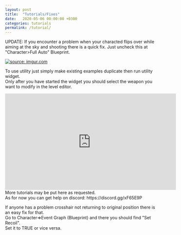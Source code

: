 ```yaml
---
layout: post
title:  "Tutorials/Fixes"
date:   2020-05-06 00:00:00 +0300
categories: tutorials
permalink: /tutorial/
---
```

UPDATE: If you encounter a problem when your characted flips over while aiming at the sky and shooting there is a quick fix.
Just uncheck this at "Character>Full Auto" Blueprint.

<a href="https://imgur.com/GKDKwoo"><img src="https://i.imgur.com/GKDKwoo.png" title="source: imgur.com" /></a>

To use utility just simply make existing examples duplicate then run utility widget.<br>
Only after you have started the widget you should select the weapon you want to modify in the level editor.<br>

<iframe width="560" height="315" src="https://www.youtube.com/embed/4cTF2_rcwKA" frameborder="0" allow="accelerometer; autoplay; encrypted-media; gyroscope; picture-in-picture" allowfullscreen></iframe>
<br>
More tutorials may be put here as requested.<br>
As for now you can get help on discord: https://discord.gg/xF65E9P<br>

If anyone has a problem crosshair not returning to original position there is an easy fix for that.<br>
Go to Character=>Event Graph (Blueprint) and there you should find "Set Recoil".<br>
Set it to TRUE or vice versa.<br>
<blockquote class="imgur-embed-pub" lang="en" data-id="a/R6bkqFX"><a href="//imgur.com/a/R6bkqFX"></a></blockquote><script async src="//s.imgur.com/min/embed.js" charset="utf-8"></script>
